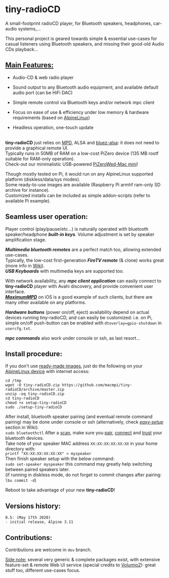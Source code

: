 # tiny-radioCD
 A small-footprint radioCD player, for Bluetooth speakers, headphones, car-audio systems,...

This personal project is geared towards simple & essential use-cases for casual listeners using Bluetooth speakers, and missing their good-old Audio CDs playback...


## <u>Main Features:</u>

- Audio-CD & web radio player

- Sound output to any Bluetooth audio equipment, and available default audio port (can be HiFi DAC)

- Simple remote control via Bluetooth keys and/or network mpc client

- Focus on ease of use & efficiency under low memory & hardware requirements (based on [AlpineLinux](https://www.alpinelinux.org/))

- Headless operation, one-touch update

\
**tiny-radioCD** just relies on [MPD](https://www.musicpd.org/), ALSA and [bluez-alsa](https://github.com/Arkq/bluez-alsa/): it does not need to provide a graphical remote UI.\
Typically runs in 50MB of RAM on a low-cost PiZero device (135 MB rootf suitable for RAM-only operation).\
Check-out our minimalistic USB-powered [PiZeroWed-Mac mini](https://github.com/macmpi/tiny-radioCD/wiki/PiZeroWed-Mac-mini)!

Though mostly tested on Pi, it would run on any AlpineLinux supported platform (diskless/data/sys modes).\
Some ready-to-use images are available (Raspberry Pi armhf ram-only SD archive for instance).\
Customized installs can be included as simple addon-scripts (refer to available Pi example).



## Seamless user operation:

Player control (play/pause/etc...) is naturally operated with bluetooth speaker/headphone ***built-in keys***.
Volume adjustment is set by speaker amplification stage.

***Multimedia bluetooth remotes*** are a perfect match too, allowing extended use-cases.\
Typically, the low-cost first-generation ***FireTV remote*** (& clone) works great (more info in [Wiki](https://github.com/macmpi/tiny-radioCD/wiki)).\
***USB Keyboards*** with multimedia keys are supported too.

With network availability, any ***mpc client application*** can easily connect to **tiny-radioCD** player with Avahi discovery, and provide convenient user interface.\
[***MaximumMPD***](https://itunes.apple.com/gb/app/maximummpd/id1437096437?mt=8) on iOS is a good example of such clients, but there are many other available on any platforms.

***Hardware buttons*** (power on/off, eject) availability depend on actual devices running tiny-radioCD, and can easily be customized: i.e. on Pi, simple on/off push-button can be enabled with `dtoverlay=gpio-shutdown` in `usercfg.txt`.

***mpc commands*** also work under console or ssh, as last resort...



## Install procedure:

If you don't use [ready-made images](https://github.com/macmpi/tiny-radioCD/wiki/Pre-built-images), just do the following on your [AlpineLinux device](https://wiki.alpinelinux.org/wiki/Installation) with internet access:
```
cd /tmp
wget -O tiny-radioCD.zip https://github.com/macmpi/tiny-radioCD/archive/master.zip
unzip -oq tiny-radioCD.zip
cd tiny-radioCD
chmod +x setup-tiny-radioCD
sudo ./setup-tiny-radioCD
```

After install, bluetooth speaker pairing (and eventual remote command pairing) may be done under console or ssh (alternatively, check *[easy-setup](https://github.com/macmpi/tiny-radioCD/wiki)* section in Wiki):\
`sudo bluetoothctl`     After a <u>scan</u>, make sure you <u>pair</u>, <u>connect</u> and <u>trust</u> your bluetooth devices.\
Take note of your speaker MAC address `XX:XX:XX:XX:XX:XX` in your home directory with:\
`printf "XX:XX:XX:XX:XX:XX" > myspeaker`\
Then finish speaker setup with the below command:\
`sudo set-speaker myspeaker`    this command may greatly help switching between paired speakers later.\
(if running in diskless mode, do not forget to commit changes after pairing: `lbu commit -d`)

Reboot to take advantage of your new **tiny-radioCD**!



## Versions history:

```
0.5: (May 17th 2020)
- initial release, Alpine 3.11
```



## Contributions:

Contributions are welcome in `dev` branch.



<u>Side note:</u> several very generic & complete packages exist, with extensive feature-set & remote Web UI service (special credits to [Volumio2](https://volumio.org/)): great stuff too, different use-cases focus.

